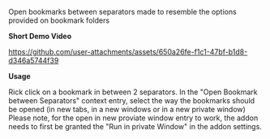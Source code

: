 Open bookmarks between separators made to resemble the options provided on bookmark folders

<b>Short Demo Video </b>

https://github.com/user-attachments/assets/650a26fe-f1c1-47bf-b1d8-d346a5744f39

<b>Usage </b>

Rick click on a bookmark in between 2 separators.
In the "Open Bookmark between Separators" context entry, select the way the bookmarks should be opened (in new tabs, in a new windows or in a new private window) Please note, for the open in new proviate window entry to work, the addon needs to first be granted the "Run in private Window" in the addon settings. 

